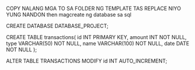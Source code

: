 COPY NALANG MGA TO SA FOLDER NG TEMPLATE TAS REPLACE NIYO YUNG NANDON
then magcreate ng database sa sql

CREATE DATABASE DATABASE_PROJECT;

CREATE TABLE transactions(
	id INT PRIMARY KEY,
	amount INT NOT NULL,
  type VARCHAR(50) NOT NULL,
  name VARCHAR(100) NOT NULL,
  date DATE NOT NULL
);

ALTER TABLE TRANSACTIONS
MODIFY id INT AUTO_INCREMENT;
